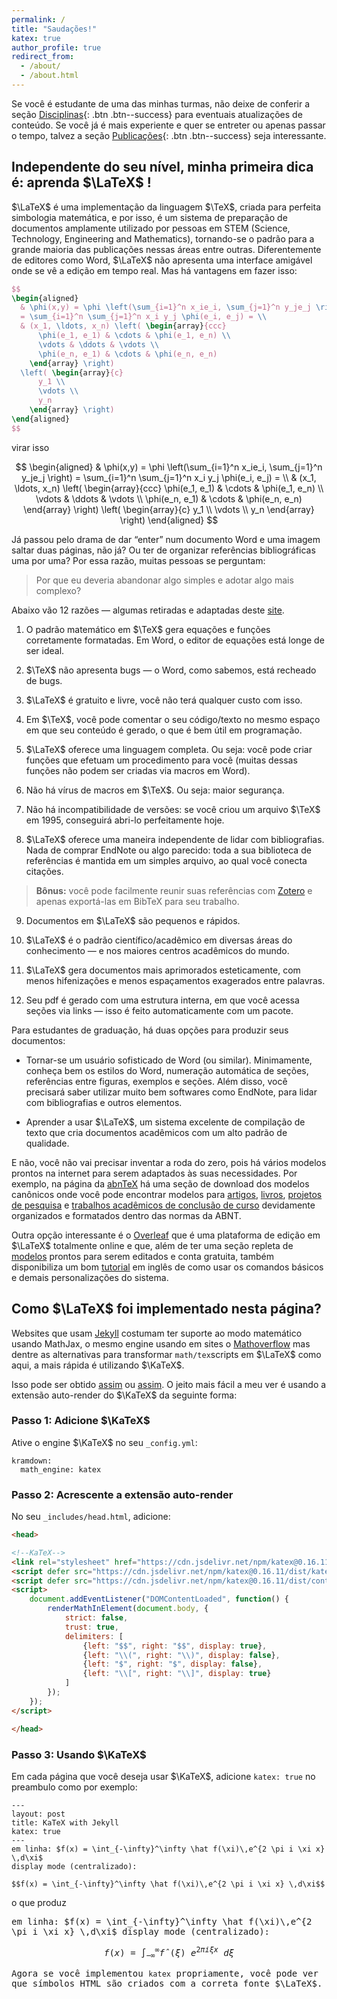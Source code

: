 ```yaml
---
permalink: /
title: "Saudações!"
katex: true
author_profile: true
redirect_from: 
  - /about/
  - /about.html
---
```


Se você é estudante de uma das minhas turmas, não deixe de conferir a seção [Disciplinas](https://antmelo.github.io/teaching/){: .btn .btn--success} para eventuais atualizações de conteúdo. Se você já é mais experiente e quer se entreter ou apenas passar o tempo, talvez a seção [Publicações](https://antmelo.github.io/publications/){: .btn .btn--success} seja interessante.

## Independente do seu nível, minha primeira dica é: aprenda $\LaTeX$ !

$\LaTeX$ é uma implementação da linguagem $\TeX$, criada para perfeita simbologia matemática, e por isso, é um sistema de preparação de documentos amplamente utilizado por pessoas em STEM (Science, Technology, Engineering and Mathematics), tornando-se o padrão para a grande maioria das publicações nessas áreas entre outras. Diferentemente de editores como Word, $\LaTeX$ não apresenta uma interface amigável onde se vê a edição em tempo real. Mas há vantagens em fazer isso:
```latex
$$
\begin{aligned}
  & \phi(x,y) = \phi \left(\sum_{i=1}^n x_ie_i, \sum_{j=1}^n y_je_j \right)
  = \sum_{i=1}^n \sum_{j=1}^n x_i y_j \phi(e_i, e_j) = \\
  & (x_1, \ldots, x_n) \left( \begin{array}{ccc}
      \phi(e_1, e_1) & \cdots & \phi(e_1, e_n) \\
      \vdots & \ddots & \vdots \\
      \phi(e_n, e_1) & \cdots & \phi(e_n, e_n)
    \end{array} \right)
  \left( \begin{array}{c}
      y_1 \\
      \vdots \\
      y_n
    \end{array} \right)
\end{aligned}
$$
```
virar isso

$$
\begin{aligned}
  & \phi(x,y) = \phi \left(\sum_{i=1}^n x_ie_i, \sum_{j=1}^n y_je_j \right)
  = \sum_{i=1}^n \sum_{j=1}^n x_i y_j \phi(e_i, e_j) = \\
  & (x_1, \ldots, x_n) \left( \begin{array}{ccc}
      \phi(e_1, e_1) & \cdots & \phi(e_1, e_n) \\
      \vdots & \ddots & \vdots \\
      \phi(e_n, e_1) & \cdots & \phi(e_n, e_n)
    \end{array} \right)
  \left( \begin{array}{c}
      y_1 \\
      \vdots \\
      y_n
    \end{array} \right)
\end{aligned}
$$


Já passou pelo drama de dar “enter” num documento Word e uma imagem saltar duas páginas, não já? Ou ter de organizar referências bibliográficas uma por uma? Por essa razão, muitas pessoas se perguntam:

> Por que eu deveria abandonar algo simples e adotar algo mais complexo?

Abaixo vão 12 razões — algumas retiradas e adaptadas deste [site](http://web.mit.edu/klund/www/urk/texvword.html).

1. O padrão matemático em $\TeX$ gera equações e funções corretamente formatadas. Em Word, o editor de equações está longe de ser ideal.

2. $\TeX$ não apresenta bugs — o Word, como sabemos, está recheado de bugs.

3. $\LaTeX$ é gratuito e livre, você não terá qualquer custo com isso.

4. Em $\TeX$, você pode comentar o seu código/texto no mesmo espaço em que seu conteúdo é gerado, o que é bem útil em programação.

5. $\LaTeX$ oferece uma linguagem completa. Ou seja: você pode criar funções que efetuam um procedimento para você (muitas dessas funções não podem ser criadas via macros em Word).

6. Não há vírus de macros em $\TeX$. Ou seja: maior segurança.

7. Não há incompatibilidade de versões: se você criou um arquivo $\TeX$ em 1995, conseguirá abri-lo perfeitamente hoje.

8. $\LaTeX$ oferece uma maneira independente de lidar com bibliografias. Nada de comprar EndNote ou algo parecido: toda a sua biblioteca de referências é mantida em um simples arquivo, ao qual você conecta citações.
> **Bônus:** você pode facilmente reunir suas referências com [Zotero](https://www.zotero.org/) e apenas exportá-las em BibTeX para seu trabalho.

9. Documentos em $\LaTeX$ são pequenos e rápidos.

10. $\LaTeX$ é o padrão científico/acadêmico em diversas áreas do conhecimento — e nos maiores centros acadêmicos do mundo.

11. $\LaTeX$ gera documentos mais aprimorados esteticamente, com menos hifenizações e menos espaçamentos exagerados entre palavras.

12. Seu pdf é gerado com uma estrutura interna, em que você acessa seções via links — isso é feito automaticamente com um pacote.

Para estudantes de graduação, há duas opções para produzir seus documentos:

+ Tornar-se um usuário sofisticado de Word (ou similar). Minimamente, conheça bem os estilos do Word, numeração automática de seções, referências entre figuras, exemplos e seções. Além disso, você precisará saber utilizar muito bem softwares como EndNote, para lidar com bibliografias e outros elementos.

+ Aprender a usar $\LaTeX$, um sistema excelente de compilação de texto que cria documentos acadêmicos com um alto padrão de qualidade. 

E não, você não vai precisar inventar a roda do zero, pois há vários modelos prontos na internet para serem adaptados às suas necessidades. Por exemplo, na página da [abnTeX](https://www.abntex.net.br/) há uma seção de download dos modelos canônicos onde você pode encontrar modelos para [artigos](http://mirrors.ctan.org/macros/latex/contrib/abntex2/doc/examples/abntex2-modelo-artigo.pdf), [livros](http://mirrors.ctan.org/macros/latex/contrib/abntex2/doc/examples/abntex2-modelo-livro.pdf), [projetos de pesquisa](https://www.abntex.net.br/) e [trabalhos acadêmicos de conclusão de curso](https://linorg.usp.br/CTAN/macros/latex/contrib/abntex2/doc/examples/abntex2-modelo-trabalho-academico.pdf) devidamente organizados e formatados dentro das normas da ABNT.

Outra opção interessante é o [Overleaf](https://pt.overleaf.com/) que é uma plataforma de edição em $\LaTeX$ totalmente online e que, além de ter uma seção repleta de [modelos](https://pt.overleaf.com/latex/templates) prontos para serem editados e conta gratuita, também disponibiliza um bom [tutorial](https://www.overleaf.com/learn/latex/Learn_LaTeX_in_30_minutes) em inglês de como usar os comandos básicos e demais personalizações do sistema.

## Como $\LaTeX$ foi implementado nesta página?

Websites que usam [Jekyll](https://jekyllrb.com/) costumam ter suporte ao modo matemático usando MathJax, o mesmo engine usando em sites o [Mathoverflow](https://mathoverflow.net) mas dentre as alternativas para transformar `math/tex`scripts em $\LaTeX$ como aqui, a mais rápida é utilizando $\KaTeX$.

Isso pode ser obtido [assim](https://github.com/rohanchandra/type-theme/blob/c8138f98f5d3d058d6b1467c72b5ab63b51d2eb5/js/katex_init.js) ou [assim](https://xuc.me/blog/katex-and-jekyll/#). O jeito mais fácil a meu ver é usando a extensão auto-render do $\KaTeX$ da seguinte forma:

### Passo 1: Adicione $\KaTeX$

Ative o engine $\KaTeX$ no seu `_config.yml`:

```
kramdown:
  math_engine: katex
```
### Passo 2: Acrescente a extensão auto-render

No seu  `_includes/head.html`, adicione:

```html
<head>

<!--KaTeX-->
<link rel="stylesheet" href="https://cdn.jsdelivr.net/npm/katex@0.16.11/dist/katex.min.css" integrity="sha384-nB0miv6/jRmo5UMMR1wu3Gz6NLsoTkbqJghGIsx//Rlm+ZU03BU6SQNC66uf4l5+" crossorigin="anonymous">
<script defer src="https://cdn.jsdelivr.net/npm/katex@0.16.11/dist/katex.min.js" integrity="sha384-7zkQWkzuo3B5mTepMUcHkMB5jZaolc2xDwL6VFqjFALcbeS9Ggm/Yr2r3Dy4lfFg" crossorigin="anonymous"></script>
<script defer src="https://cdn.jsdelivr.net/npm/katex@0.16.11/dist/contrib/auto-render.min.js" integrity="sha384-43gviWU0YVjaDtb/GhzOouOXtZMP/7XUzwPTstBeZFe/+rCMvRwr4yROQP43s0Xk" crossorigin="anonymous"></script>
<script>
    document.addEventListener("DOMContentLoaded", function() {
        renderMathInElement(document.body, {
            strict: false,
            trust: true,
            delimiters: [
                {left: "$$", right: "$$", display: true},
                {left: "\\(", right: "\\)", display: false},
                {left: "$", right: "$", display: false},
                {left: "\\[", right: "\\]", display: true}
            ]
        });
    });
</script>

</head>
```

### Passo 3: Usando $\KaTeX$

Em cada página que você deseja usar $\KaTeX$, adicione `katex: true` no preambulo como por exemplo:

```
---
layout: post
title: KaTeX with Jekyll
katex: true
---
em linha: $f(x) = \int_{-\infty}^\infty \hat f(\xi)\,e^{2 \pi i \xi x} \,d\xi$
display mode (centralizado):

$$f(x) = \int_{-\infty}^\infty \hat f(\xi)\,e^{2 \pi i \xi x} \,d\xi$$
```
o que produz

<kbd>
em linha: $f(x) = \int_{-\infty}^\infty \hat f(\xi)\,e^{2 \pi i \xi x} \,d\xi$
display mode (centralizado):

$$f(x) = \int_{-\infty}^\infty \hat f(\xi)\,e^{2 \pi i \xi x} \,d\xi$$
</kbd>

Agora se você implementou `katex` propriamente, você pode ver que símbolos HTML são criados com a correta fonte $\LaTeX$.
